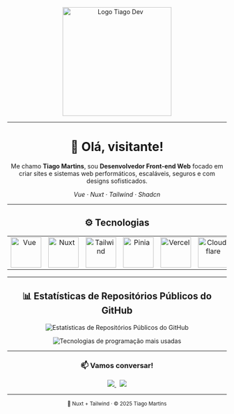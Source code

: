 <!-- 🧠 README do perfil GitHub de Tiago Martins -->
<div align="center">
  <img src="https://res.cloudinary.com/dhysfkiem/image/upload/v1759113182/My%20Brand/logo_tiagodev.png" alt="Logo Tiago Dev" width="250" />
</div>

---

<h1 align="center">👋 Olá, visitante!</h1>
<p align="center">
  Me chamo <strong>Tiago Martins</strong>, sou <strong>Desenvolvedor Front-end Web</strong> focado em criar sites e sistemas web performáticos, escaláveis, seguros e com designs sofisticados.
</p>

<p align="center">
  <em>Vue · Nuxt · Tailwind · Shadcn</em>
</p>

---

<h2 align="center">⚙️ Tecnologias</h2>

<div align="center">

<!-- Ícones SVG animados com SMIL -->
<table>
  <tr>
    <td align="center">
      <img src="./icons/vue_animated.svg" width="70" alt="Vue" />
    </td>
    <td align="center">
      <img src="./icons/nuxt_animated.svg" width="70" alt="Nuxt" />
    </td>
    <td align="center">
      <img src="./icons/tailwind_animated.svg" width="70" alt="Tailwind" />
    </td>
    <td align="center">
      <img src="./icons/pinia_animated.svg" width="70" alt="Pinia" />
    </td>
    <td align="center">
      <img src="./icons/vercel_animated.svg" width="70" alt="Vercel" />
    </td>
    <td align="center">
      <img src="./icons/cloudflare_animated.svg" width="70" alt="Cloudflare" />
    </td>
  </tr>
</table>

</div>

---

<h2 align="center">📊 Estatísticas de Repositórios Públicos do GitHub</h2>

<div align="center">

<img
  src="https://github-readme-stats.vercel.app/api?username=tiago-henriquem&show_icons=true&theme=tokyonight&include_all_commits=true"
  alt="Estatísticas de Repositórios Públicos do GitHub"
/>

<img
  src="https://github-readme-stats.vercel.app/api/top-langs/?username=tiago-henriquem&layout=compact&theme=tokyonight&hide_border=true"
  alt="Tecnologias de programação mais usadas"
/>

</div>

---

<h3 align="center">📫 Vamos conversar!</h3>

<p align="center">
  <a href="https://www.linkedin.com/in/tiago-hpm" target="_blank">
    <img src="https://img.shields.io/badge/LinkedIn-0A66C2?style=for-the-badge&logo=linkedin&logoColor=white"/>
  </a>
  &nbsp;
  <a href="mailto:tiago.devfront@gmail.com">
    <img src="https://img.shields.io/badge/Email-D14836?style=for-the-badge&logo=gmail&logoColor=white"/>
  </a>
</p>

---

<div align="center">
  <sub>💚 Nuxt + Tailwind · © 2025 Tiago Martins</sub>
</div>
